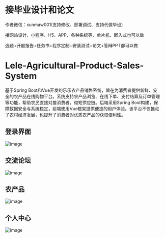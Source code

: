 # 接毕业设计和论文
作者微信：xunmaw001(支持修改、部署调试、支持代做毕设)

接网站设计、小程序、H5、APP、各种系统等，单片机、嵌入式也可以做

选题+开题报告+任务书+程序定制+安装测试+论文+答辩PPT都可以做
# Lele-Agricultural-Product-Sales-System
基于Spring Boot和Vue开发的乐乐农产品销售系统，旨在为消费者提供新鲜、安全的农产品在线购物平台。系统支持农产品浏览、在线下单、支付结算及订单管理等功能，帮助农民直接对接消费者，缩短供应链。后端采用Spring Boot构建，保障数据安全与系统稳定，前端使用Vue框架提供便捷的用户体验。该平台不仅推动了农村经济发展，也提升了消费者对优质农产品的获取便利性。
## 登录界面
![image](https://github.com/user-attachments/assets/9640c0b9-27e6-4f03-86e3-9ae28fd16a9a)
## 交流论坛
![image](https://github.com/user-attachments/assets/0eb38c0c-53a5-4703-91d2-6d0855915aa2)
## 农产品
![image](https://github.com/user-attachments/assets/1ae71e50-6e57-4bd1-82e1-14b34ea48c2a)
## 个人中心
![image](https://github.com/user-attachments/assets/36f4a490-8cd5-4737-a644-e6b7340e2997)
